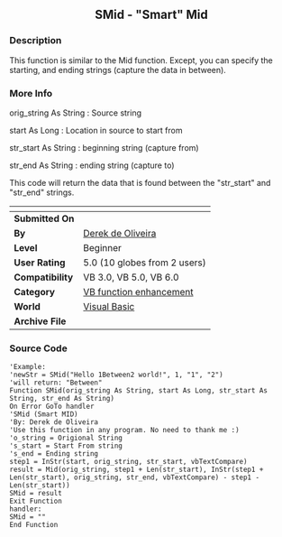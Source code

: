 ﻿<div align="center">

## SMid \- "Smart" Mid


</div>

### Description

This function is similar to the Mid function. Except, you can specify the starting, and ending strings (capture the data in between).
 
### More Info
 
orig_string As String : Source string

start As Long : Location in source to start from

str_start As String : beginning string (capture from)

str_end As String : ending string (capture to)

This code will return the data that is found between the "str_start" and "str_end" strings.


<span>             |<span>
---                |---
**Submitted On**   |
**By**             |[Derek de Oliveira](https://github.com/Planet-Source-Code/PSCIndex/blob/master/ByAuthor/derek-de-oliveira.md)
**Level**          |Beginner
**User Rating**    |5.0 (10 globes from 2 users)
**Compatibility**  |VB 3\.0, VB 5\.0, VB 6\.0
**Category**       |[VB function enhancement](https://github.com/Planet-Source-Code/PSCIndex/blob/master/ByCategory/vb-function-enhancement__1-25.md)
**World**          |[Visual Basic](https://github.com/Planet-Source-Code/PSCIndex/blob/master/ByWorld/visual-basic.md)
**Archive File**   |[](https://github.com/Planet-Source-Code/derek-de-oliveira-smid-smart-mid__1-31338/archive/master.zip)





### Source Code

```
'Example:
'newStr = SMid("Hello 1Between2 world!", 1, "1", "2")
'will return: "Between"
Function SMid(orig_string As String, start As Long, str_start As String, str_end As String)
On Error GoTo handler
'SMid (Smart MID)
'By: Derek de Oliveira
'Use this function in any program. No need to thank me :)
'o_string = Origional String
's_start = Start From string
's_end = Ending string
step1 = InStr(start, orig_string, str_start, vbTextCompare)
result = Mid(orig_string, step1 + Len(str_start), InStr(step1 + Len(str_start), orig_string, str_end, vbTextCompare) - step1 - Len(str_start))
SMid = result
Exit Function
handler:
SMid = ""
End Function
```

